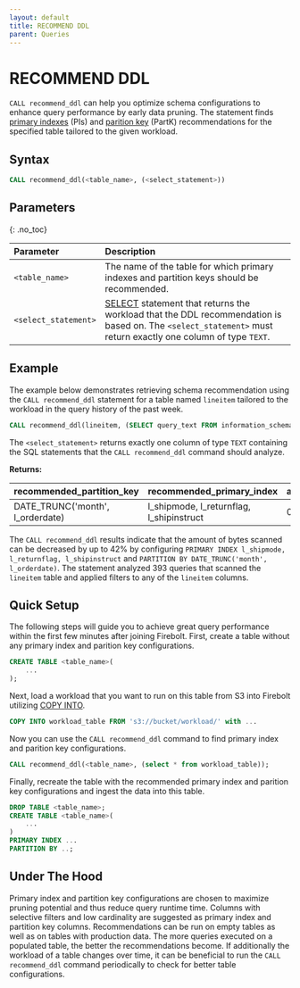 ```yaml
---
layout: default
title: RECOMMEND DDL
parent: Queries
---
```


# RECOMMEND DDL
`CALL recommend_ddl` can help you optimize schema configurations to enhance query performance by early data pruning. The statement finds [primary indexes](../../../Guides/working-with-indexes/using-primary-indexes.md) (PIs) and [parition key](../../../Overview/working-with-tables/working-with-partitions.md) (PartK) recommendations for the specified table tailored to the given workload.

## Syntax

```sql
CALL recommend_ddl(<table_name>, (<select_statement>))
```

## Parameters
{: .no_toc}

| Parameter              | Description |
| :--------------------- | :---------- |
| `<table_name>`  | The name of the table for which primary indexes and partition keys should be recommended. |
| `<select_statement>`    | [SELECT](./select.md) statement that returns the workload that the DDL recommendation is based on. The `<select_statement>` must return exactly one column of type `TEXT`. |

## Example
The example below demonstrates retrieving schema recommendation using the `CALL recommend_ddl` statement for a table named `lineitem` tailored to the workload in the query history of the past week.

```sql
CALL recommend_ddl(lineitem, (SELECT query_text FROM information_schema.engine_query_history WHERE start_time > NOW() - INTERVAL '1 week'))
```
The `<select_statement>` returns exactly one column of type `TEXT` containing the SQL statements that the `CALL recommend_ddl` command should analyze.

**Returns:**

| recommended_partition_key | recommended_primary_index | average_pruning_improvement | analyzed_queries |
| :--- | :--- | :--- | :--- |
| DATE_TRUNC('month', l_orderdate) | l_shipmode, l_returnflag, l_shipinstruct | 0.42 | 393 |

The `CALL recommend_ddl` results indicate that the amount of bytes scanned can be decreased by up to 42% by configuring `PRIMARY INDEX l_shipmode, l_returnflag, l_shipinstruct` and `PARTITION BY DATE_TRUNC('month', l_orderdate)`.
The statement analyzed 393 queries that scanned the `lineitem` table and applied filters to any of the `lineitem` columns.

## Quick Setup
The following steps will guide you to achieve great query performance within the first few minutes after joining Firebolt.
First, create a table without any primary index and parition key configurations.

```sql
CREATE TABLE <table_name>(
    ...
);
```

Next, load a workload that you want to run on this table from S3 into Firebolt utilizing [COPY INTO]().

```sql
COPY INTO workload_table FROM 's3://bucket/workload/' with ... 
```

Now you can use the `CALL recommend_ddl` command to find primary index and parition key configurations.

```sql
CALL recommend_ddl(<table_name>, (select * from workload_table));
```

Finally, recreate the table with the recommended primary index and parition key configurations and ingest the data into this table.

```sql
DROP TABLE <table_name>;
CREATE TABLE <table_name>(
    ...
)
PRIMARY INDEX ...
PARTITION BY ..;
```

## Under The Hood

Primary index and partition key configurations are chosen to maximize pruning potential and thus reduce query runtime time. Columns with selective filters and low cardinality are suggested as primary index and partition key columns. Recommendations can be run on empty tables as well as on tables with production data. The more queries executed on a populated table, the better the recommendations become. If additionally the workload of a table changes over time, it can be beneficial to run the `CALL recommend_ddl` command periodically to check for better table configurations.
